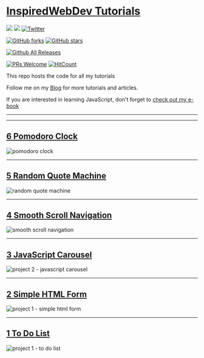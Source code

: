 # [InspiredWebDev Tutorials](https://inspiredwebdev.com)

[![](https://img.shields.io/badge/Donate-PayPal-blue.svg)](https://www.paypal.me/albertomontalesi)
[![](https://img.shields.io/badge/Follow-Medium-green.svg)](https://medium.com/@labby92)
[![Twitter](https://img.shields.io/twitter/url/https/github.com/AlbertoMontalesi/JavaScript-es6-and-beyond-ebook.svg?style=social)](https://twitter.com/intent/tweet?text=Wow:&url=https%3A%2F%2Fgithub.com%2FAlbertoMontalesi%2FJavaScript-es6-and-beyond-ebook)

[![GitHub forks](https://img.shields.io/github/forks/AlbertoMontalesi/InspiredWebDev-Tutorials.svg)](https://github.com/AlbertoMontalesi/InspiredWebDev-Tutorials/network)
[![GitHub stars](https://img.shields.io/github/stars/AlbertoMontalesi/InspiredWebDev-Tutorials.svg)](https://github.com/AlbertoMontalesi/InspiredWebDev-Tutorials/stargazers)

[![Github All Releases](https://img.shields.io/github/downloads/AlbertoMontalesi/JavaScript-es6-and-beyond-ebook/total.svg)](https://github.com/AlbertoMontalesi/InspiredWebDev-Tutorials)

[![PRs Welcome](https://img.shields.io/badge/PRs-welcome-brightgreen.svg?style=flat-square)](https://github.com/AlbertoMontalesi/InspiredWebDev-Tutorials/pulls)
[![HitCount](http://hits.dwyl.io/albertomontalesi/InspiredWebDev-Tutorials.svg)](http://hits.dwyl.io/albertomontalesi/InspiredWebDev-Tutorials)

This repo hosts the code for all my tutorials

Follow me on my [Blog](https://inspiredwebdev.com) for more tutorials and articles.

If you are interested in learning JavaScript, don't forget to [check out my e-book](https://github.com/AlbertoMontalesi/The-complete-guide-to-modern-JavaScript)

---

---

## [6 Pomodoro Clock](https://inspiredwebdev.com/tutorial/create-pomodoro-clock)

![pomodoro clock](/screenshots/6_pomodoro_clock.gif)

---

## [5 Random Quote Machine](https://inspiredwebdev.com/tutorial/create-random-quote-machine)

![random quote machine](/screenshots/5_random_quote.gif)

---

## [4 Smooth Scroll Navigation](https://inspiredwebdev.com/tutorial/smooth-scrolling-navigation)

![smooth scroll navigation](/screenshots/3_smooth_scroll.gif)

---

## [3 JavaScript Carousel](https://www.inspiredwebdev.com/tutorial/javascript-carousel)

![project 2 - javascript carousel](/screenshots/2_Carousel.gif)

---

## [2 Simple HTML Form](https://www.inspiredwebdev.com/tutorial/create-responsive-html-login-form)

![project 1 - simple html form](/screenshots/1_HTML_form.png)

---

## [1 To Do List](https://www.inspiredwebdev.com/tutorial/how-to-create-a-to-do-list-with-javascript)

![project 1 - to do list](/screenshots/4_todo_list.png)
